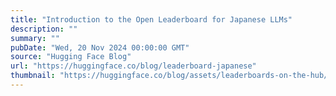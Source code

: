 ```yaml
---
title: "Introduction to the Open Leaderboard for Japanese LLMs"
description: ""
summary: ""
pubDate: "Wed, 20 Nov 2024 00:00:00 GMT"
source: "Hugging Face Blog"
url: "https://huggingface.co/blog/leaderboard-japanese"
thumbnail: "https://huggingface.co/blog/assets/leaderboards-on-the-hub/thumbnail_japanese.png"
---
```


